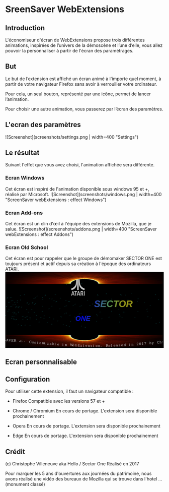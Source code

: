 # SreenSaver WebExtensions
## Introduction
L'économiseur d'écran de WebExtensions propose trois différentes animations, inspirées de l’univers de la démoscène et l’une d’elle, vous allez pouvoir la personnaliser à partir de l'écran des paramétrages.


## But
Le but de l’extension est affiché un écran animé à l'importe quel moment, à partir de votre navigateur Firefox sans avoir à verrouiller votre ordinateur.

Pour cela, un seul bouton, représenté par une icône, permet de lancer l’animation.

Pour choisir une autre animation, vous passerez par l’écran des paramètres.
 

## L'ecran des paramètres

![Screenshot](screenshots/settings.png | width=400 "Settings")



## Le résultat

Suivant l'effet que vous avez choisi, l'animation affichée sera différente.

### Ecran Windows

Cet écran est inspiré de l'animation disponible sous windows 95 et +, réalisé par Microsoft.
![Screenshot](screenshots/windows.png | width=400  "ScreenSaver webExtensions : effect Windows")

### Ecran Add-ons
Cet écran est un clin d'œil à l'équipe des extensions de Mozilla, que je salue.
![Screenshot](screenshots/addons.png | width=400  "ScreenSaver webExtensions : effect Addons")

### Ecran Old School
Cet écran est pour rappeler que le groupe de démomaker SECTOR ONE est toujours présent et actif depuis sa création à l'époque des ordinateurs ATARI. 
![Screenshot](screenshots/oldschool.png "ScreenSaver webExtensions : effect Oldschool")


## Ecran personnalisable




## Configuration
Pour utiliser cette extension, il faut un navigateur compatible : 

* Firefox 
Compatible avec les versions 57 et +

* Chrome / Chromium
En cours de portage. L'extension sera disponible prochainement

* Opera
En cours de portage. L'extension sera disponible prochainement

* Edge 
En cours de portage. L'extension sera disponible prochainement



## Crédit
(c) Christophe Villeneuve aka Hello / Sector One
Réalisé en 2017

Pour marquer les 5 ans d'ouvertures aux journées du patrimoine, nous avons réalisé une vidéo des bureaux de Mozilla qui se trouve dans l'hotel ... (monument classé)

